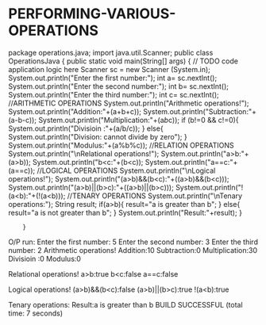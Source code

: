 # PERFORMING-VARIOUS-OPERATIONS
package operations.java;
import java.util.Scanner;
public class OperationsJava {
    public static void main(String[] args) {
        // TODO code application logic here
        Scanner sc = new Scanner (System.in);
        System.out.println("Enter the first number:");
        int a= sc.nextInt();
        System.out.println("Enter the second number:");
        int b= sc.nextInt();
        System.out.println("Enter the third number:");
        int c= sc.nextInt();
        //ARITHMETIC OPERATIONS
        System.out.println("Arithmetic operations!");
        System.out.println("Addition:"+(a+b+c));
        System.out.println("Subtraction:"+(a-b-c));
        System.out.println("Multiplication:"+(a*b*c));
        if (b!=0 && c!=0){
            System.out.println("Divisioin :"+(a/b/c));
        }
        else{
            System.out.println("Division: cannot divide by zero");
        }
        System.out.println("Modulus:"+(a%b%c));
        //RELATION OPERATIONS
        System.out.println("\nRelational operations!");
        System.out.println("a>b:"+(a>b));
        System.out.println("b<c:"+(b<c));
        System.out.println("a==c:"+(a==c));
        //LOGICAL OPERATIONS
        System.out.println("\nLogical operations!");
        System.out.println("(a>b)&&(b<c):"+((a>b)&&(b<c)));
        System.out.println("(a>b)||(b>c):"+((a>b)||(b>c)));
        System.out.println("!(a<b):"+(!(a<b)));
        //TENARY OPERATIONS
        System.out.println("\nTenary operations:");
        String result;
        if(a>b){
            result="a is greater than b";
        }
        else{
            result="a is not greater than b";
        }
        System.out.println("Result:"+result);
        }
        
        }
O/P
run:
Enter the first number:
5
Enter the second number:
3
Enter the third number:
2
Arithmetic operations!
Addition:10
Subtraction:0
Multiplication:30
Divisioin :0
Modulus:0

Relational operations!
a>b:true
b<c:false
a==c:false

Logical operations!
(a>b)&&(b<c):false
(a>b)||(b>c):true
!(a<b):true

Tenary operations:
Result:a is greater than b
BUILD SUCCESSFUL (total time: 7 seconds)

